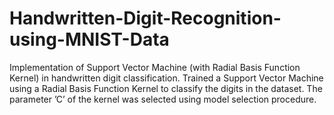 # Handwritten-Digit-Recognition-using-MNIST-Data
Implementation of Support Vector Machine (with Radial Basis Function Kernel) in handwritten digit classification. Trained a Support Vector Machine using a Radial Basis Function Kernel to classify the digits in the dataset. The parameter ’C’ of the kernel was selected using model selection procedure.


